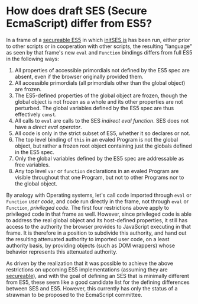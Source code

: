# How does draft SES (Secure EcmaScript) differ from ES5? #

In a frame of a [secureable ES5](SecureableES5.md) in which [initSES.js](http://code.google.com/p/google-caja/source/browse/trunk/src/com/google/caja/ses/) has been run, either prior to other scripts or in cooperation with other scripts, the resulting "language" as seen by that frame's new `eval` and `Function` bindings differs from full ES5 in the following ways:
  1. All properties of accessible primordials not defined by the ES5 spec are absent, even if the browser originally provided them.
  1. All accessible primordials (all primordials other than the global object) are frozen.
  1. The ES5-defined properties of the global object are frozen, though the global object is not frozen as a whole and its other properties are not perturbed. The global variables defined by the ES5 spec are thus effectively `const`.
  1. All calls to `eval` are calls to the SES _indirect eval function_. SES does not have a _direct eval operator_.
  1. All code is only in the strict subset of ES5, whether it so declares or not.
  1. The top level binding of `this` in an evaled Program is not the global object, but rather a frozen root object containing just the globals defined in the ES5 spec.
  1. Only the global variables defined by the ES5 spec are addressable as free variables.
  1. Any top level `var` or `function` declarations in an evaled Program are visible throughout that one Program, but not to other Programs nor to the global object.

By analogy with Operating systems, let's call code imported through `eval` or `Function` _user code_, and code run directly in the frame, not through `eval` or `Function`, _privileged code_. The first four restrictions above apply to privileged code in that frame as well. However, since privileged code is able to address the real global object and its host-defined properties, it still has access to the authority the browser provides to JavaScript executing in that frame. It is therefore in a position to subdivide this authority, and hand out the resulting attenuated authority to imported user code, on a least authority basis, by providing objects (such as DOM wrappers) whose behavior represents this attenuated authority.

As driven by the realization that it was possible to achieve the above restrictions on upcoming ES5 implementations (assuming they are [secureable](SecureableES5.md)), and with the goal of defining an SES that is minimally different from ES5, these seem like a good candidate list for the defining differences between SES and ES5. However, this currently has only the status of a strawman to be proposed to the EcmaScript committee.